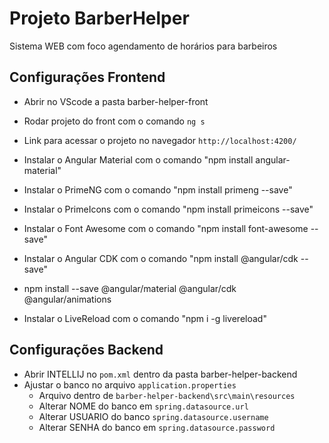 # Projeto BarberHelper

Sistema WEB com foco agendamento de horários para barbeiros

## Configurações Frontend

- Abrir no VScode a pasta barber-helper-front
- Rodar projeto do front com o comando `ng s`
- Link para acessar o projeto no navegador `http://localhost:4200/`

- Instalar o Angular Material com o comando "npm install angular-material"
- Instalar o PrimeNG com o comando "npm install primeng --save"
- Instalar o PrimeIcons com o comando "npm install primeicons --save"
- Instalar o Font Awesome com o comando "npm install font-awesome --save"
- Instalar o Angular CDK com o comando "npm install @angular/cdk --save"
- npm install --save @angular/material @angular/cdk @angular/animations
- Instalar o LiveReload com o comando "npm i -g livereload"

## Configurações Backend

- Abrir INTELLIJ no `pom.xml` dentro da pasta barber-helper-backend
- Ajustar o banco no arquivo `application.properties`
  - Arquivo dentro de `barber-helper-backend\src\main\resources`
  - Alterar NOME do banco em `spring.datasource.url`
  - Alterar USUARIO do banco `spring.datasource.username`
  - Alterar SENHA do banco em `spring.datasource.password`
